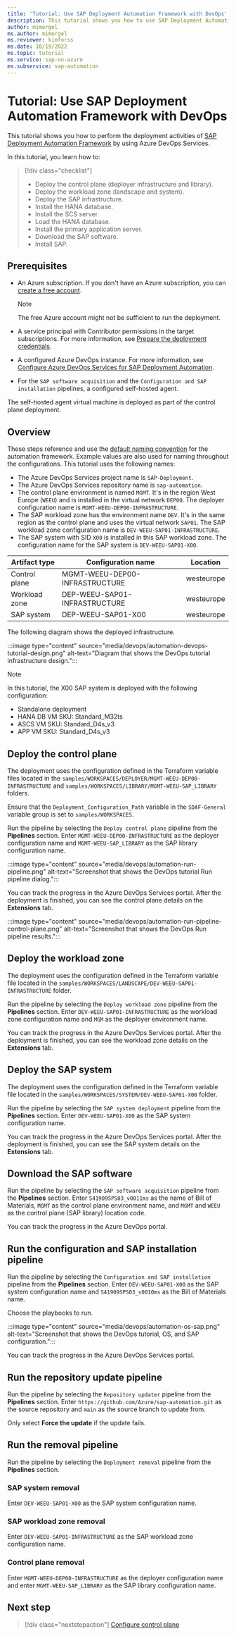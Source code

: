 ```yaml
---
title: 'Tutorial: Use SAP Deployment Automation Framework with DevOps'
description: This tutorial shows you how to use SAP Deployment Automation Framework by using Azure DevOps Services.
author: mimergel
ms.author: mimergel
ms.reviewer: kimforss
ms.date: 10/19/2022
ms.topic: tutorial
ms.service: sap-on-azure
ms.subservice: sap-automation
---
```


# Tutorial: Use SAP Deployment Automation Framework with DevOps

This tutorial shows you how to perform the deployment activities of [SAP Deployment Automation Framework](deployment-framework.md) by using Azure DevOps Services.

In this tutorial, you learn how to:

> [!div class="checklist"]
> * Deploy the control plane (deployer infrastructure and library).
> * Deploy the workload zone (landscape and system).
> * Deploy the SAP infrastructure.
> * Install the HANA database.
> * Install the SCS server.
> * Load the HANA database.
> * Install the primary application server.
> * Download the SAP software.
> * Install SAP.

## Prerequisites

- An Azure subscription. If you don't have an Azure subscription, you can [create a free account](https://azure.microsoft.com/free/?WT.mc_id=A261C142F).

   > [!Note]
   > The free Azure account might not be sufficient to run the deployment.

- A service principal with Contributor permissions in the target subscriptions. For more information, see [Prepare the deployment credentials](deploy-control-plane.md#prepare-the-deployment-credentials).
- A configured Azure DevOps instance. For more information, see [Configure Azure DevOps Services for SAP Deployment Automation](configure-devops.md).
- For the `SAP software acquisition` and the `Configuration and SAP installation` pipelines, a configured self-hosted agent.

The self-hosted agent virtual machine is deployed as part of the control plane deployment.

## Overview

These steps reference and use the [default naming convention](naming.md) for the automation framework. Example values are also used for naming throughout the configurations. This tutorial uses the following names:

- The Azure DevOps Services project name is `SAP-Deployment`.
- The Azure DevOps Services repository name is `sap-automation`.
- The control plane environment is named `MGMT`. It's in the region West Europe (`WEEU`) and is installed in the virtual network `DEP00`. The deployer configuration name is `MGMT-WEEU-DEP00-INFRASTRUCTURE`.
- The SAP workload zone has the environment name `DEV`. It's in the same region as the control plane and uses the virtual network `SAP01`. The SAP workload zone configuration name is `DEV-WEEU-SAP01-INFRASTRUCTURE`.
- The SAP system with SID `X00` is installed in this SAP workload zone. The configuration name for the SAP system is `DEV-WEEU-SAP01-X00`.

| Artifact type | Configuration name              | Location        |
| ------------- | ------------------------------- | --------------- |
| Control plane | MGMT-WEEU-DEP00-INFRASTRUCTURE  | westeurope      |
| Workload zone | DEP-WEEU-SAP01-INFRASTRUCTURE   | westeurope      |
| SAP system    | DEP-WEEU-SAP01-X00              | westeurope      |

The following diagram shows the deployed infrastructure.

 :::image type="content" source="media/devops/automation-devops-tutorial-design.png" alt-text="Diagram that shows the DevOps tutorial infrastructure design.":::

> [!Note]
> In this tutorial, the X00 SAP system is deployed with the following configuration:
>
> * Standalone deployment
> * HANA DB VM SKU: Standard_M32ts
> * ASCS VM SKU: Standard_D4s_v3
> * APP VM SKU: Standard_D4s_v3

## Deploy the control plane

The deployment uses the configuration defined in the Terraform variable files located in the `samples/WORKSPACES/DEPLOYER/MGMT-WEEU-DEP00-INFRASTRUCTURE` and `samples/WORKSPACES/LIBRARY/MGMT-WEEU-SAP_LIBRARY` folders.

Ensure that the `Deployment_Configuration_Path` variable in the `SDAF-General` variable group is set to `samples/WORKSPACES`.

Run the pipeline by selecting the `Deploy control plane` pipeline from the **Pipelines** section. Enter `MGMT-WEEU-DEP00-INFRASTRUCTURE` as the deployer configuration name and `MGMT-WEEU-SAP_LIBRARY` as the SAP library configuration name.

:::image type="content" source="media/devops/automation-run-pipeline.png" alt-text="Screenshot that shows the DevOps tutorial Run pipeline dialog.":::

You can track the progress in the Azure DevOps Services portal. After the deployment is finished, you can see the control plane details on the **Extensions** tab.

 :::image type="content" source="media/devops/automation-run-pipeline-control-plane.png" alt-text="Screenshot that shows the DevOps Run pipeline results.":::

## Deploy the workload zone

The deployment uses the configuration defined in the Terraform variable file located in the `samples/WORKSPACES/LANDSCAPE/DEV-WEEU-SAP01-INFRASTRUCTURE` folder.

Run the pipeline by selecting the `Deploy workload zone` pipeline from the **Pipelines** section. Enter `DEV-WEEU-SAP01-INFRASTRUCTURE` as the workload zone configuration name and `MGM` as the deployer environment name.

You can track the progress in the Azure DevOps Services portal. After the deployment is finished, you can see the workload zone details on the **Extensions** tab.

## Deploy the SAP system

The deployment uses the configuration defined in the Terraform variable file located in the `samples/WORKSPACES/SYSTEM/DEV-WEEU-SAP01-X00` folder.

Run the pipeline by selecting the `SAP system deployment` pipeline from the **Pipelines** section. Enter `DEV-WEEU-SAP01-X00` as the SAP system configuration name.

You can track the progress in the Azure DevOps Services portal. After the deployment is finished, you can see the SAP system details on the **Extensions** tab.

## Download the SAP software

Run the pipeline by selecting the `SAP software acquisition` pipeline from the **Pipelines** section. Enter `S41909SPS03_v0011ms` as the name of Bill of Materials, `MGMT` as the control plane environment name, and `MGMT` and `WEEU` as the control plane (SAP library) location code.

You can track the progress in the Azure DevOps portal.

## Run the configuration and SAP installation pipeline

Run the pipeline by selecting the `Configuration and SAP installation` pipeline from the **Pipelines** section. Enter `DEV-WEEU-SAP01-X00` as the SAP system configuration name and `S41909SPS03_v0010ms` as the Bill of Materials name.

Choose the playbooks to run.

:::image type="content" source="media/devops/automation-os-sap.png" alt-text="Screenshot that shows the DevOps tutorial, OS, and SAP configuration.":::

You can track the progress in the Azure DevOps Services portal.

## Run the repository update pipeline

Run the pipeline by selecting the `Repository updater` pipeline from the **Pipelines** section. Enter `https://github.com/Azure/sap-automation.git` as the source repository and `main` as the source branch to update from.

Only select **Force the update** if the update fails.

## Run the removal pipeline

Run the pipeline by selecting the `Deployment removal` pipeline from the **Pipelines** section.

### SAP system removal

Enter `DEV-WEEU-SAP01-X00` as the SAP system configuration name.

### SAP workload zone removal

Enter `DEV-WEEU-SAP01-INFRASTRUCTURE` as the SAP workload zone configuration name.

### Control plane removal

Enter `MGMT-WEEU-DEP00-INFRASTRUCTURE` as the deployer configuration name and enter `MGMT-WEEU-SAP_LIBRARY` as the SAP library configuration name.

## Next step

> [!div class="nextstepaction"]
> [Configure control plane](configure-control-plane.md)
